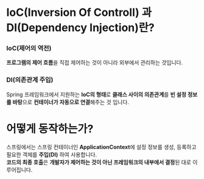 # IoC(Inversion Of Controll) 과 DI(Dependency Injection)란?

### IoC(제어의 역전)
**프로그램의 제어 흐름**을 직접 제어하는 것이 아니라 외부에서 관리하는 것입니다.

### DI(의존관계 주입)
Spring 프레임워크에서 지원하는 **IoC의 형태**로 **클래스 사이의 의존관계**를 **빈 설정 정보를 바탕**으로 **컨테이너가 자동으로 연결**해주는 것 입니다.

# 어떻게 동작하는가?
스프링에서는 스프링 컨테이너인 **ApplicationContext**에 설정 정보를 생성, 등록하고 필요한 객체를 **주입(DI)** 하여 사용합니다.  
**코드의 최종 호출**은 **개발자가 제어하는 것이 아닌 프레임워크의 내부에서 결정**된 대로 이루어집니다.

